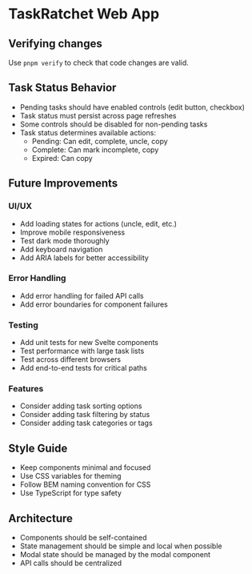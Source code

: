 # TaskRatchet Web App

## Verifying changes

Use `pnpm verify` to check that code changes are valid.

## Task Status Behavior

- Pending tasks should have enabled controls (edit button, checkbox)
- Task status must persist across page refreshes
- Some controls should be disabled for non-pending tasks
- Task status determines available actions:
  - Pending: Can edit, complete, uncle, copy
  - Complete: Can mark incomplete, copy
  - Expired: Can copy

## Future Improvements

### UI/UX

- Add loading states for actions (uncle, edit, etc.)
- Improve mobile responsiveness
- Test dark mode thoroughly
- Add keyboard navigation
- Add ARIA labels for better accessibility

### Error Handling

- Add error handling for failed API calls
- Add error boundaries for component failures

### Testing

- Add unit tests for new Svelte components
- Test performance with large task lists
- Test across different browsers
- Add end-to-end tests for critical paths

### Features

- Consider adding task sorting options
- Consider adding task filtering by status
- Consider adding task categories or tags

## Style Guide

- Keep components minimal and focused
- Use CSS variables for theming
- Follow BEM naming convention for CSS
- Use TypeScript for type safety

## Architecture

- Components should be self-contained
- State management should be simple and local when possible
- Modal state should be managed by the modal component
- API calls should be centralized
